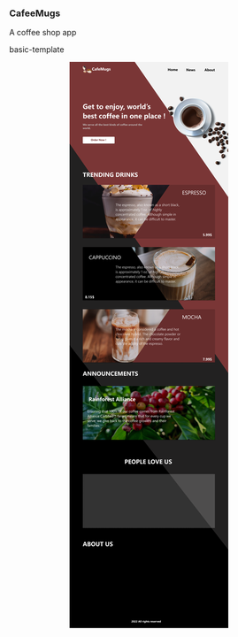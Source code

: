 ### CafeeMugs
<p>
  A coffee shop app 
</p>
<p>
basic-template  
</p>
<p align="center">
<img src="https://raw.githubusercontent.com/IshankaDSenevirathne/coffeemugs/branch/figma_templates/CoffeeMugs-Home.png"  align="center" >

</p>
